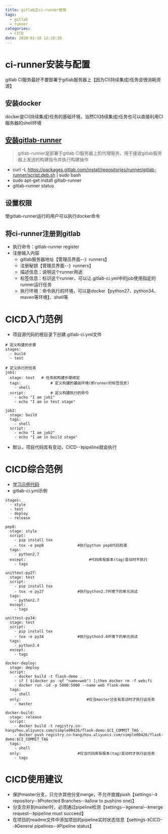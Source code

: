 ```yaml
---
title: gitlab之ci-runner使用
tags:
  - gitlab
  - runner
categories:
  - CICD
date: 2020-01-18 12:10:30
---
```


# ci-runner安装与配置
gitlab CI服务最好不要部署于gitlab服务器上【因为CI(持续集成)任务会很消耗资源】
## 安装docker
docker是CI(持续集成)任务的基础环境，当然CI(持续集成)任务也可以直接利用CI服务器的shell环境

## [安装gitlab-runner](https://docs.gitlab.com/runner/install/linux-repository.html)
>gitlab-runner是部署于gitlab CI服务器上的代理服务，用于接收gitlab服务器上发送的构建指令并执行构建操作
    
- curl -L https://packages.gitlab.com/install/repositories/runner/gitlab-runner/script.deb.sh | sudo bash
- sudo apt-get install gitlab-runner
- gitlab-runner status

## 设置权限
使gitlab-runner运行的用户可以执行docker命令

## 将ci-runner注册到gitlab
* 执行命令：gitlab-runner register
* 注册输入内容
    - gitlab服务器地址【管理员界面--》runners】
    - 注册秘钥【管理员界面--》runners】
    - 描述信息：说明这个runner用途
    - 标签信息：标识这个runner，可以让.gitlab-ci.yml中的job使用指定的runner运行任务
    - 执行环境：命令执行的环境，可以是docker【python27、python34、maven等环境】、shell等

# CICD入门范例
* 项目源代码的根目录下创建.gitlab-ci.yml文件
```
# 定义构建的步骤
stages:
  - build
  - test

# 定义执行的任务
job1:
  stage: test   # 任务和构建步骤绑定
  tags:             # 定义构建的基础环境(即runner的标签信息)
    - shell 
  script:           # 定义构建执行的命令
    - echo "I am job1"
    - echo "I am in test stage"

job2:
  stage: build
  tags:
    - shell
  script:
    - echo "I am job2"
    - echo "I am in build stage"
```
* 默认，项目代码库有变动，CICD--》pipeline就会执行

# CICD综合范例
* [学习示例代码](https://github.com/imooc-course/docker-cloud-flask-demo)
* gitlab-ci.yml示例
```
stages:
  - style
  - test
  - deploy
  - release

pep8:
  stage: style
  script:
    - pip install tox
    - tox -e pep8               #执行python pep8代码检查
  tags:
    - python2.7
  except:                            #代码库有版本(tag)变动时不执行
    - tags

unittest-py27:
  stage: test
  script:
    - pip install tox
    - tox -e py27               #执行python2.7环境下的单元测试
  tags:
    - python2.7
  except:
    - tags

unittest-py34:
  stage: test
  script:
    - pip install tox
    - tox -e py34               #执行python3.4环境下的单元测试
  tags:
    - python3.4
  except:
    - tags

docker-deploy:
  stage: deploy
  script:
    - docker build -t flask-demo .
    - if [ $(docker ps -qf "name=web") ];then docker rm -f web;fi
    - docker run -id -p 5000:5000 --name web flask-demo 
  tags:
    - shell
  only:                             #仅当master分支有变动时才执行此任务
    - master

docker-build:
  stage: release
  script:
    - docker build -t registry.cn-hangzhou.aliyuncs.com/simple00426/flask-demo:$CI_COMMIT_TAG . 
    - docker push registry.cn-hangzhou.aliyuncs.com/simple00426/flask-demo:$CI_COMMIT_TAG
  tags:
    - shell
  only:                         #仅当代码库有版本(tag)变动时才执行此任务
    - tags
```

# CICD使用建议
* 保护master分支，只允许其他分支merge，不允许直接push【settings--》repository--》Protected Branches--》allow to push(no one)】
* 分支合并到master时，必须通过pipeline检测【settings--》general--》merge request--》pipeline must succeed】
* 在项目的readme文件中添加项目的pipeline实时状态信息【settings-》CICD--》General pipelines--》Pipeline status】
